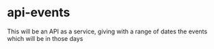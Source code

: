 # api-events
This will be an API as a service, giving with a range of dates the events which will be in those days
